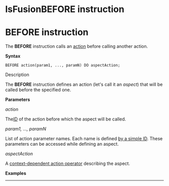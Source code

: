 # lsFusionBEFORE instruction

# BEFORE instruction

The **BEFORE** instruction calls an [action](Actions.md) before calling another action. 

**Syntax**

    BEFORE action(param1, ..., paramN) DO aspectAction;

Description

The **BEFORE** instruction defines an action (let's call it an *aspect*) that will be called before the specified one.

**Parameters**

*action*

The[ID](IDs_1573053.html#IDs-propertyid) of the action before which the aspect will be called.

*param1, ..., paramN*

List of action parameter names. Each name is defined [by a simple ID](IDs_1573053.html#IDs-id). These parameters can be accessed while defining an aspect.

*aspectAction*

A [context-dependent action operator](Action-operator_36307157.html#Actionoperator-contextdependent) describing the aspect.

**Examples**

********************



  
